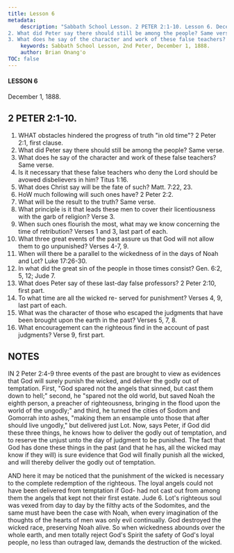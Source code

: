 ```yaml
---
title: Lesson 6
metadata:
    description: "Sabbath School Lesson. 2 PETER 2:1-10. Lesson 6. December 1, 1888. 1. WHAT obstacles hindered the progress of truth \"in old time\"? 2 Peter 2:1, first clause.
2. What did Peter say there should still be among the people? Same verse.
3. What does he say of the character and work of these false teachers? Same verse."
    keywords: Sabbath School Lesson, 2nd Peter, December 1, 1888.
    author: Brian Onang'o
TOC: false
---
```


#### LESSON 6

December 1, 1888.

## 2 PETER 2:1-10.

1. WHAT obstacles hindered the progress of truth "in old time"? 2 Peter 2:1, first clause.
2. What did Peter say there should still be among the people? Same verse.
3. What does he say of the character and work of these false teachers? Same verse.
4. Is it necessary that these false teachers who deny the Lord should be avowed disbelievers in him? Titus 1:16.
5. What does Christ say will be the fate of such? Matt. 7:22, 23.
6. HoW much following will such ones have? 2 Peter 2:2.
7. What will be the result to the truth? Same verse.
8. What principle is it that leads these men to cover their licentiousness with the garb of religion? Verse 3.
9. When such ones flourish the most, what may we know concerning the time of retribution? Verses 1 and 3, last part of each.
10. What three great events of the past assure us that God will not allow them to go unpunished? Verses 4-7, 9.
11. When will there be a parallel to the wickedness of in the days of Noah and Lot? Luke 17:26-30.
12. In what did the great sin of the people in those times consist? Gen. 6:2, 5, 12; Jude 7.
13. What does Peter say of these last-day false professors? 2 Peter 2:10, first part.
14. To what time are all the wicked re- served for punishment? Verses 4, 9, last part of each.
15. What was the character of those who escaped the judgments that have been brought upon the earth in the past? Verses 5, 7, 8.
16. What encouragement can the righteous find in the account of past judgments? Verse 9, first part.

## NOTES

IN 2 Peter 2:4-9 three events of the past are brought to view as evidences that God will surely punish the wicked, and deliver the godly out of temptation. First, "God spared not the angels that sinned, but cast them down to hell;" second, he "spared not the old world, but saved Noah the eighth person, a preacher of righteousness, bringing in the flood upon the world of the ungodly;" and third, he turned the cities of Sodom and Gomorrah into ashes, "making them an ensample unto those that after should live ungodly," but delivered just Lot. Now, says Peter, if God did these three things, he knows how to deliver the godly out of temptation, and to reserve the unjust unto the day of judgment to be punished. The fact that God has done these things in the past (and that he has, all the wicked may know if they will) is sure evidence that God will finally punish all the wicked, and will thereby deliver the godly out of temptation.

AND here it may be noticed that the punishment of the wicked is necessary to the complete redemption of the righteous. The loyal angels could not have been delivered from temptation if God- had not cast out from among them the angels that kept not their first estate. Jude 6. Lot's righteous soul was vexed from day to day by the filthy acts of the Sodomites, and the same must have been the case with Noah, when every imagination of the thoughts of the hearts of men was only evil continually. God destroyed the wicked race, preserving Noah alive. So when wickedness abounds over the whole earth, and men totally reject God's Spirit the safety of God's loyal people, no less than outraged law, demands the destruction of the wicked.
